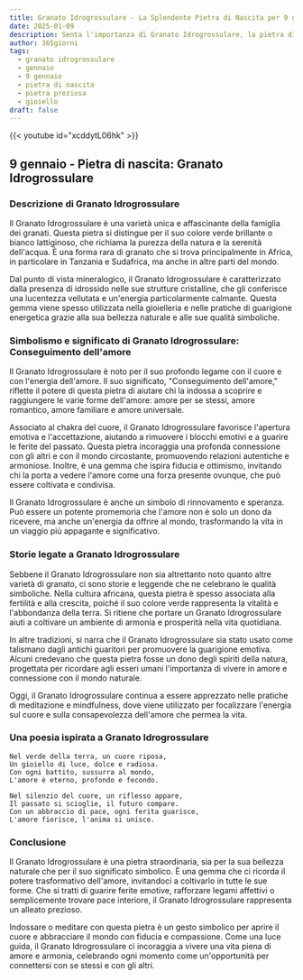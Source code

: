 ```yaml
---
title: Granato Idrogrossulare - La Splendente Pietra di Nascita per 9 gennaio
date: 2025-01-09
description: Senta l'importanza di Granato Idrogrossulare, la pietra di nascita di 9 gennaio che simboleggia Conseguimento dell'amore. Lasci che la sua bellezza e il suo significato illuminino la sua giornata.
author: 365giorni
tags:
  - granato idrogrossulare
  - gennaio
  - 9 gennaio
  - pietra di nascita
  - pietra preziosa
  - gioiello
draft: false
---
```


{{< youtube id="xcddytL06hk" >}}

## 9 gennaio - Pietra di nascita: Granato Idrogrossulare

### Descrizione di Granato Idrogrossulare

Il Granato Idrogrossulare è una varietà unica e affascinante della famiglia dei granati. Questa pietra si distingue per il suo colore verde brillante o bianco lattiginoso, che richiama la purezza della natura e la serenità dell'acqua. È una forma rara di granato che si trova principalmente in Africa, in particolare in Tanzania e Sudafrica, ma anche in altre parti del mondo.

Dal punto di vista mineralogico, il Granato Idrogrossulare è caratterizzato dalla presenza di idrossido nelle sue strutture cristalline, che gli conferisce una lucentezza vellutata e un'energia particolarmente calmante. Questa gemma viene spesso utilizzata nella gioielleria e nelle pratiche di guarigione energetica grazie alla sua bellezza naturale e alle sue qualità simboliche.

### Simbolismo e significato di Granato Idrogrossulare: Conseguimento dell'amore

Il Granato Idrogrossulare è noto per il suo profondo legame con il cuore e con l'energia dell'amore. Il suo significato, "Conseguimento dell'amore," riflette il potere di questa pietra di aiutare chi la indossa a scoprire e raggiungere le varie forme dell'amore: amore per se stessi, amore romantico, amore familiare e amore universale.

Associato al chakra del cuore, il Granato Idrogrossulare favorisce l'apertura emotiva e l'accettazione, aiutando a rimuovere i blocchi emotivi e a guarire le ferite del passato. Questa pietra incoraggia una profonda connessione con gli altri e con il mondo circostante, promuovendo relazioni autentiche e armoniose. Inoltre, è una gemma che ispira fiducia e ottimismo, invitando chi la porta a vedere l'amore come una forza presente ovunque, che può essere coltivata e condivisa.

Il Granato Idrogrossulare è anche un simbolo di rinnovamento e speranza. Può essere un potente promemoria che l'amore non è solo un dono da ricevere, ma anche un'energia da offrire al mondo, trasformando la vita in un viaggio più appagante e significativo.

### Storie legate a Granato Idrogrossulare

Sebbene il Granato Idrogrossulare non sia altrettanto noto quanto altre varietà di granato, ci sono storie e leggende che ne celebrano le qualità simboliche. Nella cultura africana, questa pietra è spesso associata alla fertilità e alla crescita, poiché il suo colore verde rappresenta la vitalità e l'abbondanza della terra. Si ritiene che portare un Granato Idrogrossulare aiuti a coltivare un ambiente di armonia e prosperità nella vita quotidiana.

In altre tradizioni, si narra che il Granato Idrogrossulare sia stato usato come talismano dagli antichi guaritori per promuovere la guarigione emotiva. Alcuni credevano che questa pietra fosse un dono degli spiriti della natura, progettata per ricordare agli esseri umani l'importanza di vivere in amore e connessione con il mondo naturale.

Oggi, il Granato Idrogrossulare continua a essere apprezzato nelle pratiche di meditazione e mindfulness, dove viene utilizzato per focalizzare l'energia sul cuore e sulla consapevolezza dell'amore che permea la vita.

### Una poesia ispirata a Granato Idrogrossulare

```
Nel verde della terra, un cuore riposa,  
Un gioiello di luce, dolce e radiosa.  
Con ogni battito, sussurra al mondo,  
L'amore è eterno, profondo e fecondo.

Nel silenzio del cuore, un riflesso appare,  
Il passato si scioglie, il futuro compare.  
Con un abbraccio di pace, ogni ferita guarisce,  
L'amore fiorisce, l'anima si unisce.
```

### Conclusione

Il Granato Idrogrossulare è una pietra straordinaria, sia per la sua bellezza naturale che per il suo significato simbolico. È una gemma che ci ricorda il potere trasformativo dell'amore, invitandoci a coltivarlo in tutte le sue forme. Che si tratti di guarire ferite emotive, rafforzare legami affettivi o semplicemente trovare pace interiore, il Granato Idrogrossulare rappresenta un alleato prezioso.

Indossare o meditare con questa pietra è un gesto simbolico per aprire il cuore e abbracciare il mondo con fiducia e compassione. Come una luce guida, il Granato Idrogrossulare ci incoraggia a vivere una vita piena di amore e armonia, celebrando ogni momento come un'opportunità per connettersi con se stessi e con gli altri.